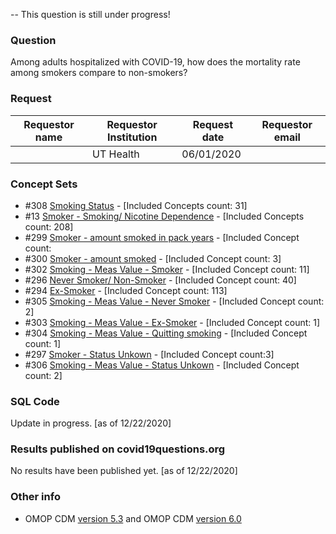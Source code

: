 -- This question is still under progress!

### Question
Among adults hospitalized with COVID-19, how does the mortality rate among smokers compare to non-smokers?

### Request
| Requestor name | Requestor Institution| Request date | Requestor email        |
|----------------|----------------------|--------------|------------------------|
|    | UT Health         | 06/01/2020    |  |

### Concept Sets
- #308 [Smoking Status](http://54.200.195.177/atlas/#/conceptset/308/conceptset-expression) - [Included Concepts count: 31]
-  #13 [Smoker - Smoking/ Nicotine Dependence](http://54.200.195.177/atlas/#/conceptset/13/conceptset-export) - [Included Concepts count: 208]
- #299 [Smoker - amount smoked in pack years](54.200.195.177/atlas/#/conceptset/299/conceptset-export) - [Included Concept count: 
- #300 [Smoker - amount smoked](54.200.195.177/atlas/#/conceptset/300/conceptset-export) - [Included Concept count: 3]
- #302 [Smoking - Meas Value - Smoker](54.200.195.177/atlas/#/conceptset/302/conceptset-export) - [Included Concept count: 11]
- #296 [Never Smoker/ Non-Smoker](54.200.195.177/atlas/#/conceptset/296/conceptset-export) - [Included Concept count: 40]
- #294 [Ex-Smoker](54.200.195.177/atlas/#/conceptset/294/conceptset-export) - [Included Concept count: 113]
- #305 [Smoking - Meas Value - Never Smoker](54.200.195.177/atlas/#/conceptset/305/conceptset-export) - [Included Concept count: 2]
- #303 [Smoking - Meas Value - Ex-Smoker](54.200.195.177/atlas/#/conceptset/303/conceptset-export) - [Included Concept count: 1]
- #304 [Smoking - Meas Value - Quitting smoking](54.200.195.177/atlas/#/conceptset/304/conceptset-export) - [Included Concept count: 1]
- #297 [Smoker - Status Unkown](54.200.195.177/atlas/#/conceptset/297/conceptset-export) - [Included Concept count:3]
- #306 [Smoking - Meas Value - Status Unkown](54.200.195.177/atlas/#/conceptset/306/conceptset-export) - [Included Concept count: 2]


### SQL Code
Update in progress. [as of 12/22/2020]

### Results published on covid19questions.org
No results have been published yet. [as of 12/22/2020]


### Other info
  * OMOP CDM [version 5.3](https://github.com/OHDSI/CommonDataModel/releases/tag/v5.3.0) and OMOP CDM [version 6.0](https://github.com/OHDSI/CommonDataModel/wiki)
